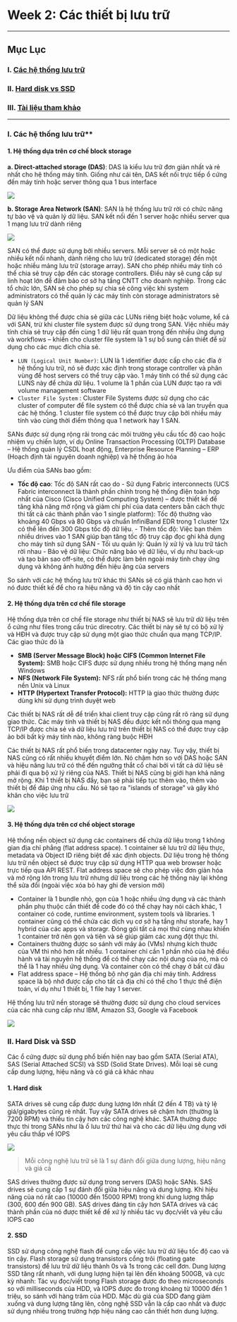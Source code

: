 # Week 2: Các thiết bị lưu trữ
---
## **Mục Lục**

### I. [Các hệ thống lưu trữ](#sd)

### II. [Hard disk vs SSD](#ss)

### III. [Tài liệu tham khảo](#reference)

---
<a name='sd'></a> 
### I. Các hệ thống lưu trữ**

#### 1. Hệ thống dựa trên cơ chế block storage

**a. Direct-attached storage (DAS)**: DAS là kiểu lưu trữ đơn giản nhất và rẻ nhất cho hệ thống máy tính. Giống như cái tên, DAS kết nối trực tiếp ổ cứng đến máy tính hoặc server thông qua 1 bus interface

<img src="./Images/das.png">


**b. Storage Area Network (SAN)**: SAN là hệ thống lưu trữ rời có chức năng tự bảo vệ và quản lý dữ liệu. SAN kết nối đến 1 server hoặc nhiều server qua 1 mạng lưu trữ dành riêng

<img src="./Images/san.png">


SAN có thể được sử dụng bởi nhiều servers. Mỗi server sẽ có một hoặc nhiều kết nối nhanh, dành riêng cho lưu trữ (dedicated storage) đến một hoặc nhiều mảng lưu trữ (storage array). SAN cho phép nhiều máy tính có thể chia sẻ truy cập đến các storage controllers. Điều này sẽ cung cấp sự linh hoạt lớn để đảm bảo cơ sở hạ tầng CNTT cho doanh nghiệp. Trong các tổ chức lớn, SAN sẽ cho phép sự chia sẻ công việc khi system administrators có thể quản lý các máy tính còn storage administrators sẽ quản lý SAN

Dữ liệu không thể được chia sẻ giữa các LUNs riêng biệt hoặc volume, kể cả với SAN, trừ khi cluster file system được sử dụng trong SAN. Việc nhiều máy tính chia sẻ truy cập đến cùng 1 dữ liệu rất quan trọng đến nhiều ứng dụng và workflows – khiến cho cluster file system là 1 sự bổ sung cần thiết để sử dụng cho các mục đích chia sẻ.

- `LUN (Logical Unit Number)`: LUN là 1 identifier được cấp cho các đĩa ở hệ thống lưu trữ, nó sẽ được xác định trong storage controller và phân vùng để host servers có thể truy cập vào. 1 máy tính có thể sử dụng các LUNS này để chứa dữ liệu. 1 volume là 1 phần của LUN được tạo ra với volume management software
- `Cluster File System` : Cluster File Systems được sử dụng cho các cluster of computer để file system có thể được chia sẻ và lan truyền qua các hệ thống. 1 cluster file system có thể được truy cập bởi nhiều máy tính vào cùng thời điểm thông qua 1 network hay 1 SAN.

SANs được sử dụng rộng rãi trong các môi trường yêu cầu tốc độ cao hoặc nhiệm vụ chiến lượn, ví dụ Online Transaction Processing (OLTP) Database – Hệ thống quản lý CSDL hoạt động, Enterprise Resource Planning – ERP (Hoạch định tài nguyên doanh nghiệp) và hệ thống ảo hóa

Ưu điểm của SANs bao gồm:

- **Tốc độ cao**: Tốc độ SAN rất cao do
       - Sử dụng Fabric interconnects (UCS Fabric interconnect là thành phần chính trong hệ thống điện toán hợp nhất của Cisco (Cisco Unified Computing System) – được thiết kế để tăng khả năng mở rộng và giảm chi phí của data centers bằn cách thực thi tất cả các thành phần vào 1 single platform): Tốc độ thường vào khoảng 40 Gbps và 80 Gbps và chuẩn InfiniBand EDR trong 1 cluster 12x có thể lên đến 300 Gbps tốc độ dữ liệu.
       - Thêm tốc độ: Việc bạn thêm nhiều drives vào 1 SAN giúp bạn tăng tốc độ truy cập đọc ghi khả dụng cho máy tính sử dụng SAN
       - Tối ưu quản lý: Quản lý xử lý và lưu trữ tách rời nhau
       - Bảo vệ dữ liệu: Chức năng bảo vệ dữ liệu, ví dụ như back-up và tạo bản sao off-site, có thể được làm bên ngoài máy tình chạy ứng dụng và không ảnh hưởng đến hiệu ặng của servers

So sánh với các hệ thống lưu trữ khác thì SANs sẽ có giá thành cao hơn vì nó đươc thiết kế để cho ra hiệu năng và độ tin cậy cao nhất

#### 2. Hệ thống dựa trên cơ chế file storage

Hệ thống dựa trên cơ chế file storage như thiết bị NAS sẽ lưu trữ dữ liệu trên ổ cứng như files trong cấu trúc direcotry. Các thiết bị này sẽ tự có bộ xử lý và HĐH và được truy cập sử dụng một giao thức chuẩn qua mạng TCP/IP. Các giao thức đó là

- **SMB (Server Message Block) hoặc CIFS (Common Internet File System):** SMB hoặc CIFS được sử dụng nhiều trong hệ thống mạng nền Windows
- **NFS (Network File System):** NFS rất phổ biến trong các hệ thống mạng nền Unix và Linux
- **HTTP (Hypertext Transfer Protocol):** HTTP là giao thức thường được dùng khi sử dụng trình duyệt web

Các thiết bị NAS rất dễ để triển khai client truy cập cũng rất rõ ràng sử dụng giao thức. Các máy tính và thiết bị NAS đều được kết nối thông qua mạng TCP/IP được chia sẻ và dữ liệu lưu trữ trên thiết bị NAS có thể được truy cập ảo bởi bất kỳ máy tính nào, không ràng buộc HĐH

Các thiết bị NAS rất phổ biến trong datacenter ngày nay. Tuy vậy, thiết bị NAS cũng có rất nhiều khuyết điểm lớn. Nó chậm hơn so với DAS hoặc SAN và hiệu năng lưu trữ có thể đến ngưỡng thắt cổ chai bởi vì tất cả dữ liệu sẽ phải đi qua bộ xử lý riêng của NAS. Thiết bị NAS cũng bị giới hạn khả năng mở rộng. Khi 1 thiết bị NAS đầy, bạn sẽ phải tiếp tục thêm vào, thêm vào thiết bị để đáp ứng nhu cầu. Nó sẽ tạo ra &quot;islands of storage&quot; và gây khó khăn cho việc lưu trữ

<img src="./Images/block1.png">


#### 3. Hệ thống dựa trên cơ chế object storage

Hệ thống nền object sử dụng các containers để chứa dữ liệu trong 1 không gian địa chỉ phẳng (flat address space). 1 cointainer sẽ lưu trữ dữ liệu thực, metadata và Object ID riêng biệt để xác định objects. Dữ liệu trong hệ thống lưu trữ nền object sẽ được truy cập sử dụng HTTP qua web browser hoặc trực tiếp qua API REST. Flat address space sẽ cho phép việc đơn giản hóa và mở rộng lớn trong lưu trữ nhưng dữ liệu trong các hệ thống này lại không thể sửa đổi (ngoài việc xóa bỏ hay ghi đè version mới)
- Container là 1 bundle nhỏ, gọn của 1 hoặc nhiều ứng dụng và các thành phần phụ thuộc cần thiết để code đó có thể chạy hay nói cách khác, 1 container có code, runtime environment, system tools và libraries. 1 container cũng có thể chứa các dịch vụ cơ sở hạ tầng như storafe, hay 1 hybrid của các apps và storagr. Đóng gói tất cả mọi thứ cùng nhau khiến 1 container trở nên gọn và tiện và sẽ giúp giảm các xung đột thực thi.
 - Containers thường được so sánh với máy ảo (VMs) nhưng kích thước của VM thì nhỏ hơn rất nhiều. 1 container chỉ cần 1 phần nhỏ của hệ điều hành và tài nguyên hệ thống để có thể chạy các nội dung của nó, mà có thể là 1 hay nhiều ứng dụng. Và container còn có thể chạy ở bất cứ đâu
 - Flat address space – Hệ thống bộ nhợ gán địa chỉ máy tính. Address space là bộ nhớ được cấp cho tất cả địa chỉ có thể cho 1 thực thể điện toán, ví dụ như 1 thiết bị, 1 file hay 1 server.

Hệ thống lưu trữ nền storage sẽ thường được sử dụng cho cloud services của các nhà cung cấp như IBM, Amazon S3, Google và Facebook

<img src="./Images/obj.png">

<a name='ss'></a> 
### II. Hard Disk và SSD

Các ổ cứng được sử dụng phổ biến hiện nay bao gồm SATA (Serial ATA), SAS (Serial Attached SCSI) và SSD (Solid State Drives). Mỗi loại sẽ cung cấp dung lượng, hiệu năng và có giá cả khác nhau

#### 1. Hard disk

SATA drives sẽ cung cấp được dung lượng lớn nhất (2 đến 4 TB) và tỷ lệ giá/gigabytes cũng rẻ nhất. Tuy vậy SATA drives sẽ chậm hơn (thường là 7200 RPM) và thiếu tin cậy hơn các công nghệ khác. SATA thường được thực thi trong SANs như là ổ lưu trữ thứ hai và cho các dữ liệu ứng dụng với yêu cầu thấp về IOPS

<img src="./Images/trend.png">


> Mỗi công nghệ lưu trữ sẽ là 1 sự đánh đổi giữa dung lượng, hiệu năng và giá cả

SAS drives thường được sử dụng trong servers (DAS) hoặc SANs. SAS drives sẽ cung cấp 1 sự đánh đổi giữa hiệu năng và dung lượng. Khi hiệu năng của nó rất cao (10000 đến 15000 RPM) trong khi dung lượng thấp (300, 600 đến 900 GB). SAS drives đáng tin cậy hơn SATA drives và các thành phần của nó được thiết kế để xứ lý nhiều tác vụ đọc/viết và yêu cầu IOPS cao

#### 2. SSD

SSD sử dụng công nghệ flash để cung cấp việc lưu trữ dữ liệu tốc độ cao và tin cậy. Flash storage sử dụng transistors cổng trôi (floating gate transistors) để lưu trữ dữ liệu thành 0s và 1s trong các cell đơn. Dung lượng SSD tăng rất nhanh, với dung lượng hiện tại lên đến khoảng 500GB, và cực kỳ nhanh: Tác vụ đọc/viết trong Flash storage được đo theo microseconds so với milliseconds của HDD, và IOPS được đo trong khoảng từ 10000 đến 1 triệu, so sánh với hàng trăm của HDD. Mặc dù giá của SDD đang giảm xuống và dung lượng tăng lên, công nghệ SSD vẫn là cấp cao nhất và được sử dụng nhiều trong trường hợp hiệu năng cao cần thiết hơn dung lượng.
